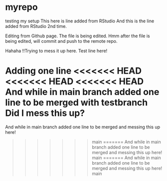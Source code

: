 # myrepo
testing my setup
This here is line added from RStudio
And this is the line added from RStudio 2nd time.

Editing from Github page. The file is being edited. 
Hmm after the file is being edited, will commit and push to the remote repo.

Hahaha !!Trying to mess it up here.
Test line here!

Adding one line 
<<<<<<< HEAD
<<<<<<< HEAD
<<<<<<< HEAD
And while in main branch added one line to be merged with testbranch Did I mess this up?
=======
And while in main branch added one line to be merged and messing this up here!
>>>>>>> main
=======
And while in main branch added one line to be merged and messing this up here!
>>>>>>> main
=======
And while in main branch added one line to be merged and messing this up here!
>>>>>>> main

